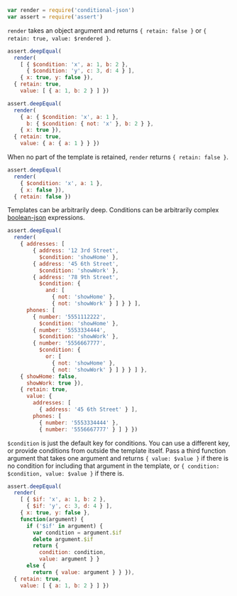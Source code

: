 ```javascript
var render = require('conditional-json')
var assert = require('assert')
```

`render` takes an object argument and returns `{ retain: false }` or `{ retain: true, value: $rendered }`.

```javascript
assert.deepEqual(
  render(
    [ { $condition: 'x', a: 1, b: 2 },
      { $condition: 'y', c: 3, d: 4 } ],
    { x: true, y: false }),
  { retain: true,
    value: [ { a: 1, b: 2 } ] })

assert.deepEqual(
  render(
    { a: { $condition: 'x', a: 1 },
      b: { $condition: { not: 'x' }, b: 2 } },
    { x: true }),
  { retain: true,
    value: { a: { a: 1 } } })
```

When no part of the template is retained, `render` returns `{ retain: false }`.

```javascript
assert.deepEqual(
  render(
    { $condition: 'x', a: 1 },
    { x: false }),
  { retain: false })
```

Templates can be arbitrarily deep. Conditions can be arbitrarily complex [boolean-json](https://npmjs.com/packages/boolean-json-schema) expressions.

```javascript
assert.deepEqual(
  render(
    { addresses: [
        { address: '12 3rd Street',
          $condition: 'showHome' },
        { address: '45 6th Street',
          $condition: 'showWork' },
        { address: '78 9th Street',
          $condition: {
            and: [
              { not: 'showHome' },
              { not: 'showWork' } ] } } ],
      phones: [
        { number: '5551112222',
          $condition: 'showHome' },
        { number: '5553334444',
          $condition: 'showWork' },
        { number: '5556667777',
          $condition: {
            or: [
              { not: 'showHome' },
              { not: 'showWork' } ] } } ] },
    { showHome: false,
      showWork: true }),
    { retain: true,
      value: {
        addresses: [
          { address: '45 6th Street' } ],
        phones: [
          { number: '5553334444' },
          { number: '5556667777' } ] } })
```

`$condition` is just the default key for conditions. You can use a different key, or provide conditions from outside the template itself. Pass a third function argument that takes one argument and returns `{ value: $value }` if there is no condition for including that argument in the template, or `{ condition: $condition, value: $value }` if there is.

```javascript
assert.deepEqual(
  render(
    [ { $if: 'x', a: 1, b: 2 },
      { $if: 'y', c: 3, d: 4 } ],
    { x: true, y: false },
    function(argument) {
      if ('$if' in argument) {
        var condition = argument.$if
        delete argument.$if
        return {
          condition: condition,
          value: argument } }
      else {
        return { value: argument } } }),
  { retain: true,
    value: [ { a: 1, b: 2 } ] })
```

